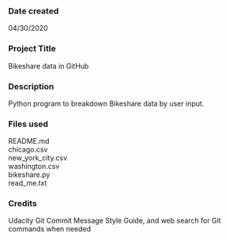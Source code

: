 ### Date created
04/30/2020

### Project Title
Bikeshare data in GitHub

### Description
Python program to breakdown Bikeshare data by user input.

### Files used

README.md <br>
chicago.csv <br>
new_york_city.csv<br>
washington.csv<br>
bikeshare.py<br>
read_me.txt<br>

### Credits

Udacity Git Commit Message Style Guide, and web search for Git commands when needed 

